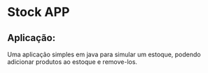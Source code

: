 # Stock APP

## Aplicação:
Uma aplicação simples em java para simular um estoque, podendo adicionar produtos ao estoque e remove-los.

